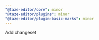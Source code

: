```yaml
---
"@taze-editor/core": minor
"@taze-editor/plugins": minor
"@taze-editor/plugin-basic-marks": minor
---
```


Add changeset
